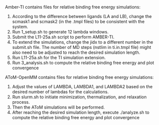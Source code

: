 Amber-TI contains files for relative binding free energy simulations:

1. According to the difference between ligands (LA and LB), change the scmask1 and scmask2 (in the .tmpl files) to be consistent with the system.
2. Run 1_setup.sh to generate 12 lambda windows.
3. Submit the L11-25a.sh script to perform AMBER-TI.
4. To extend the simulations, change the jidx to a different number in the submit.sh file. The number of MD steps (nstlim in ti.in.tmpl file) might also need to be adjusted to reach the desired simulation length.
5. Run L11-25a.sh for the TI simulation extension.
6. Run 3_analysis.sh to compute the relative binding free energy and plot convergence

AToM-OpenMM contains files for relative binding free energy simulations:
1. Adjust the values of LAMBDA, LAMBDA1, and LAMBDA2 based on the desired number of lambdas for the calculations.
2. Run slurm.sh to initiate minimization, thermalization, and relaxation process.
3. Then the AToM simulations will be performed.
4. After reaching the desired simulation length, execute ./analyze.sh to compute the relative binding free energy and plot convergence
